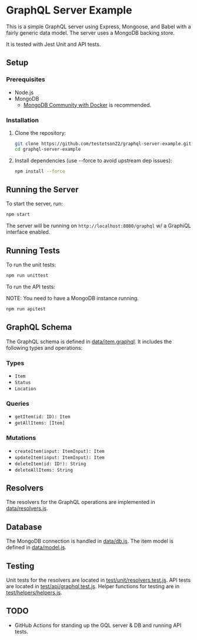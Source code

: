 # GraphQL Server Example

This is a simple GraphQL server using Express, Mongoose, and Babel with a fairly generic data model. The server uses a MongoDB backing store.

It is tested with Jest Unit and API tests.

## Setup

### Prerequisites

- Node.js
- MongoDB
    - [MongoDB Community with Docker](https://www.mongodb.com/docs/manual/tutorial/install-mongodb-community-with-docker/#install-mongodb-community-with-docker) is recommended.

### Installation

1. Clone the repository:
    ```sh
    git clone https://github.com/testetson22/graphql-server-example.git
    cd graphql-server-example
    ```

2. Install dependencies (use --force to avoid upstream dep issues):
    ```sh
    npm install --force
    ```

## Running the Server

To start the server, run:
```sh
npm start
```

The server will be running on `http://localhost:8080/graphql` w/ a GraphiQL interface enabled.

## Running Tests

To run the unit tests:
```sh
npm run unittest
```

To run the API tests:

NOTE: You need to have a MongoDB instance running.

```sh
npm run apitest
```

## GraphQL Schema

The GraphQL schema is defined in [data/item.graphql](data/item.graphql). It includes the following types and operations:

### Types

- `Item`
- `Status`
- `Location`

### Queries

- `getItem(id: ID): Item`
- `getAllItems: [Item]`

### Mutations

- `createItem(input: ItemInput): Item`
- `updateItem(input: ItemInput): Item`
- `deleteItem(id: ID!): String`
- `deleteAllItems: String`

## Resolvers

The resolvers for the GraphQL operations are implemented in [data/resolvers.js](data/resolvers.js).

## Database

The MongoDB connection is handled in [data/db.js](data/db.js). The item model is defined in [data/model.js](data/model.js).

## Testing

Unit tests for the resolvers are located in [test/unit/resolvers.test.js](test/unit/resolvers.test.js). API tests are located in [test/api/graphql.test.js](test/api/graphql.test.js). Helper functions for testing are in [test/helpers/helpers.js](test/helpers/helpers.js).

## TODO
- GitHub Actions for standing up the GQL server & DB and running API tests.
